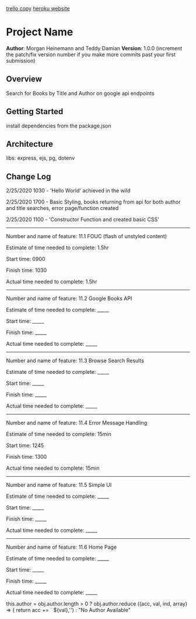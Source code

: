 [trello copy](
  https://trello.com/b/ajoyuL4k/book-app-morgan-h
)
[heroku website](
  https://mh-td-booklist.herokuapp.com/
)

# Project Name

**Author**: Morgan Heinemann and Teddy Damian
**Version**: 1.0.0 (increment the patch/fix version number if you make more commits past your first submission)

## Overview
Search for Books by Title and Author on google api endpoints

## Getting Started
install dependencies from the package.json

## Architecture
libs: express, ejs, pg, dotenv

## Change Log
2/25/2020 1030 - 'Hello World' achieved in the wild

2/25/2020 1700 - Basic Styling, books returning from api for both author and title searches, error page/function created

2/25/2020 1100 - 'Constructor Function and created basic CSS'



**************************

Number and name of feature: 11.1 FOUC (flash of unstyled content)

Estimate of time needed to complete: 1.5hr

Start time: 0900

Finish time: 1030

Actual time needed to complete: 1.5hr

****************

Number and name of feature: 11.2 Google Books API

Estimate of time needed to complete: _____

Start time: _____

Finish time: _____

Actual time needed to complete: _____

**********

Number and name of feature: 11.3 Browse Search Results

Estimate of time needed to complete: _____

Start time: _____

Finish time: _____

Actual time needed to complete: _____

***************

Number and name of feature: 11.4 Error Message Handling

Estimate of time needed to complete: 15min

Start time: 1245

Finish time: 1300

Actual time needed to complete: 15min

*****************

Number and name of feature: 11.5 Simple UI

Estimate of time needed to complete: _____

Start time: _____

Finish time: _____

Actual time needed to complete: _____

***************

Number and name of feature: 11.6 Home Page

Estimate of time needed to complete: _____

Start time: _____

Finish time: _____

Actual time needed to complete: _____

this.author = obj.author.length > 0 ? obj.author.reduce ((acc, val, ind, array) => { return acc += ` ${val},'') : "No Author Available"